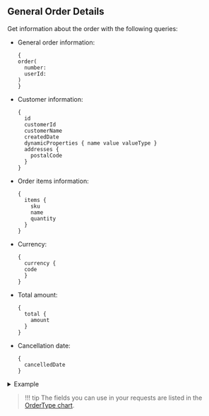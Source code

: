 ## General Order Details

Get information about the order with the following queries:


* General order information:
  ```
  {
  order(
    number: 
    userId:
  )
  }
  ```
* Customer information:
  ```
  {
    id
    customerId
    customerName
    createdDate
    dynamicProperties { name value valueType }
    addresses {
      postalCode
    }
  }
  ```

* Order items information:
  ```
  {
    items {
      sku
      name
      quantity
    }
  }
  ```

* Currency:
  ```
  {
    currency {
    code
    }
  }
  ```

* Total amount:
  ```
  {
    total {
      amount
    }
  }

  ```
* Cancellation date:
  ```
  {
    cancelledDate
  }
  ```

<details>
<summary>Example</summary>

```
{
  "data": {
    "order": {
      "id": "9d27c868-2e31-4ab4-861b-909bc3f86657",
      "customerId": "0cda0396-43fe-4034-a20e-d0bab4c88c93",
      "customerName": "George Basker",
      "createdDate": "2021-01-06",
      "addresses": [
        {
          "postalCode": "77462"
        }
      ],
      "currency": {
        "code": "EUR"
      },
      "items": [
        {
          "sku": "PTO-38363811",
          "name": "Laced In Love White Floral Prom Dress",
          "quantity": 1
        },
        {
          "sku": "QRY-61202734",
          "name": "Dark Blue Floral Print Twist Cut Out Back Dress",
          "quantity": 1
        }
      ],
      "total": {
        "amount": 62.99
      },
      "cancelledDate": null
    }
  },
  "extensions": {}
}
```
</details>

</p>

> !!! tip
	The fields you can use in your requests are listed in the [OrderType chart](../objects/order-type.md).

